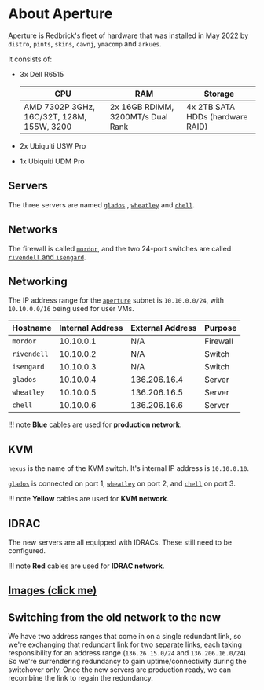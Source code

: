 # About Aperture

Aperture is Redbrick's fleet of hardware that was installed in May 2022 by `distro`, `pints`, `skins`, `cawnj`, `ymacomp`
and `arkues`.

It consists of:

- 3x Dell R6515

    | CPU                                       | RAM                               | Storage                          |
    | ----                                      | ----                              | -------                          |
    | AMD 7302P 3GHz, 16C/32T, 128M, 155W, 3200 | 2x 16GB RDIMM, 3200MT/s Dual Rank | 4x 2TB SATA HDDs (hardware RAID) |

- 2x Ubiquiti USW Pro
- 1x Ubiquiti UDM Pro

## Servers

The three servers are named [`glados`](../hosts/aperture/glados.md) , [`wheatley`](../hosts/aperture/wheatley.md) and [`chell`](../hosts/aperture/chell.md).

## Networks

The firewall is called [`mordor`](firewall.md), and the two 24-port switches are called [`rivendell` and `isengard`](switches.md).

## Networking

The IP address range for the [`aperture`](index.md) subnet is `10.10.0.0/24`, with `10.10.0.0/16` being used for user VMs.

| Hostname    | Internal Address | External Address | Purpose  |
| --------    | ----------       | --------         | -------  |
| `mordor`    | 10.10.0.1        | N/A              | Firewall |
| `rivendell` | 10.10.0.2        | N/A              | Switch   |
| `isengard`  | 10.10.0.3        | N/A              | Switch   |
| `glados`    | 10.10.0.4        | 136.206.16.4     | Server   |
| `wheatley`  | 10.10.0.5        | 136.206.16.5     | Server   |
| `chell`     | 10.10.0.6        | 136.206.16.6     | Server   |

!!! note
    **Blue** cables are used for **production network**.

## KVM

`nexus` is the name of the KVM switch. It's internal IP address is `10.10.0.10`.

[`glados`](../hosts/aperture/glados.md) is connected on port 1, [`wheatley`](../hosts/aperture/wheatley.md) on port 2, and [`chell`](../hosts/aperture/chell.md) on port 3.

!!! note
    **Yellow** cables are used for **KVM network**.

## IDRAC

The new servers are all equipped with IDRACs. These still need to be configured.

!!! note
    **Red** cables are used for **IDRAC network**.

## [Images (click me)](images.md)

## Switching from the old network to the new

We have two address ranges that come in on a single redundant link, so we're exchanging that redundant link for two
separate links, each taking responsibility for an address range (`136.26.15.0/24` and `136.206.16.0/24`). So we're surrendering
redundancy to gain uptime/connectivity during the switchover only. Once the new servers are production ready, we can
recombine the link to regain the redundancy.
